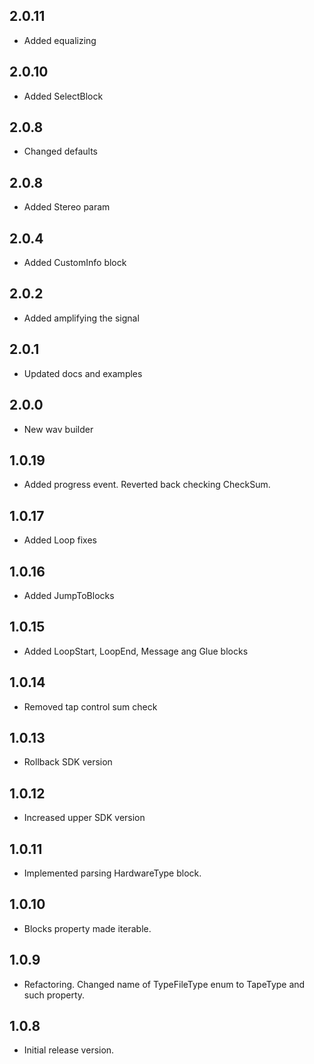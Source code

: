 ## 2.0.11
* Added equalizing

## 2.0.10
* Added SelectBlock

## 2.0.8
* Changed defaults

## 2.0.8
* Added Stereo param

## 2.0.4
* Added CustomInfo block

## 2.0.2
* Added amplifying the signal

## 2.0.1
* Updated docs and examples

## 2.0.0
* New wav builder

## 1.0.19
* Added progress event. Reverted back checking CheckSum.

## 1.0.17
* Added Loop fixes

## 1.0.16
* Added JumpToBlocks

## 1.0.15
* Added LoopStart, LoopEnd, Message ang Glue blocks

## 1.0.14
* Removed tap control sum check

## 1.0.13
* Rollback SDK version

## 1.0.12
* Increased upper SDK version

## 1.0.11
* Implemented parsing HardwareType block.

## 1.0.10
* Blocks property made iterable.

## 1.0.9
* Refactoring. Changed name of TypeFileType enum to TapeType and such property.

## 1.0.8
* Initial release version.

